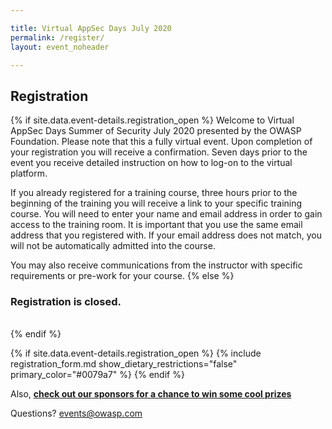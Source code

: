 ```yaml
---

title: Virtual AppSec Days July 2020
permalink: /register/
layout: event_noheader

---
```


## Registration 
{% if site.data.event-details.registration_open %}
Welcome to Virtual AppSec Days Summer of Security July 2020 presented by the OWASP Foundation. Please note that this a fully virtual event. Upon completion of your registration you will receive a confirmation. Seven days prior to the event you receive detailed instruction on how to log-on to the virtual platform. 

If you already registered for a training course, three hours prior to the beginning of the training you will receive a link to your specific training course.
You will need to enter your name and email address in order to gain access to the training room. It is important that you use the same email address that you registered with. If your email address does not match, you will not be automatically admitted into the course.

You may also receive communications from the instructor with specific requirements or pre-work for your course. 
{% else %}
<br>
### Registration is closed.
<br>
{% endif %}

{% if site.data.event-details.registration_open %}
{% include registration_form.md show_dietary_restrictions="false" primary_color="#0079a7" %}
{% endif %}

Also, **[check out our sponsors for a chance to win some cool prizes](/sponsors/swag/)**

Questions? [events@owasp.com](mailto:events@owasp.com?subject=Virtual%20AppSec%20Days%20Inquiry)
